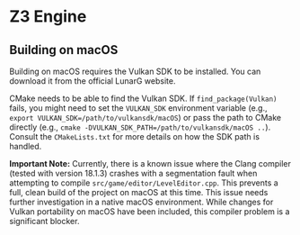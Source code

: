 # Z3 Engine

## Building on macOS

Building on macOS requires the Vulkan SDK to be installed. You can download it from the official LunarG website.

CMake needs to be able to find the Vulkan SDK. If `find_package(Vulkan)` fails, you might need to set the `VULKAN_SDK` environment variable (e.g., `export VULKAN_SDK=/path/to/vulkansdk/macOS`) or pass the path to CMake directly (e.g., `cmake -DVULKAN_SDK_PATH=/path/to/vulkansdk/macOS ..`). Consult the `CMakeLists.txt` for more details on how the SDK path is handled.

**Important Note:** Currently, there is a known issue where the Clang compiler (tested with version 18.1.3) crashes with a segmentation fault when attempting to compile `src/game/editor/LevelEditor.cpp`. This prevents a full, clean build of the project on macOS at this time. This issue needs further investigation in a native macOS environment. While changes for Vulkan portability on macOS have been included, this compiler problem is a significant blocker.
